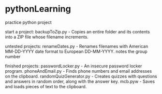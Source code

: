 # pythonLearning
practice python project

start a project: 
backupToZip.py - Copies an entire folder and its contents into a ZIP file whose filename increments.

untested projects: 
renameDates.py - Renames filenames with American MM-DD-YYYY date format to European DD-MM-YYYY. notes the group number

finished projects: 
passwordLocker.py - An insecure password locker program. 
phoneAndEmail.py - Finds phone numbers and email addresses on the clipboard. 
randomQuizGenerator.py - Creates quizzes with questions and answers in random order, along with the answer key.
mcb.pyw - Saves and loads pieces of text to the clipboard.
